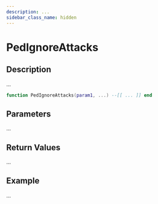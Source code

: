 ```yaml
---
description: ...
sidebar_class_name: hidden
---
```


# PedIgnoreAttacks

## Description

...

```lua
function PedIgnoreAttacks(param1, ...) --[[ ... ]] end
```

## Parameters

...

## Return Values

...

## Example

...

